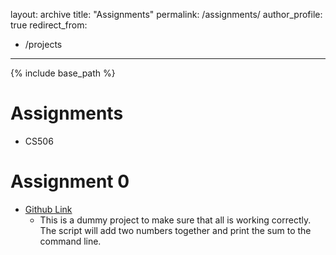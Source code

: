 layout: archive
title: "Assignments"
permalink: /assignments/
author_profile: true
redirect_from:
  - /projects
---

{% include base_path %}

Assignments
======
* CS506

Assignment 0 
======
* [Github Link](https://github.com/timoMcC/mccorryt-assignment-0)
  * This is a dummy project to make sure that all is working correctly. The script will add two numbers together and print the sum to the command line. 
